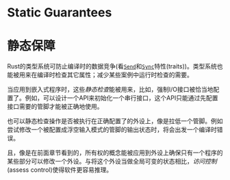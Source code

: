 # Static Guarantees
# 静态保障

Rust的类型系统可防止编译时的数据竞争(看[`Send`]和[`Sync`]特性(traits))。类型系统也能被用来在编译时检查其它属性；减少某些案例中运行时检查的需要。

[`Send`]: https://doc.rust-lang.org/core/marker/trait.Send.html
[`Sync`]: https://doc.rust-lang.org/core/marker/trait.Sync.html

当应用到嵌入式程序时，这些*静态检查*能被用来，比如，强制I/O接口被恰当地配置了。例如，可以设计一个API来初始化一个串行接口，这个API只能通过先配置接口需要的管脚才能被正确地使用。

也可以静态检查操作是否被执行在正确配置了的外设上，像是拉低一个管脚。例如尝试修改一个被配置成浮空输入模式的管脚的输出状态时，将会出发一个编译时错误。

且，像是在前面章节看到的，所有权的概念能被应用到外设上确保只有一个程序的某些部分可以修改一个外设。与将这个外设当做全局可变的状态相比，*访问控制*(assess control)使得软件更容易推理。

